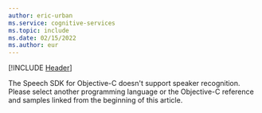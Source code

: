 ```yaml
---
author: eric-urban
ms.service: cognitive-services
ms.topic: include
ms.date: 02/15/2022
ms.author: eur
---
```


[!INCLUDE [Header](../../common/objectivec.md)]

The Speech SDK for Objective-C doesn't support speaker recognition. Please select another programming language or the Objective-C reference and samples linked from the beginning of this article. 
